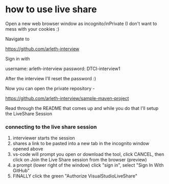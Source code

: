 # how to use live share

Open a new web browser window as incognito/inPrivate (I don't want to mess with your cookies :)

Navigate to

https://github.com/arleth-interview

Sign in with

username: arleth-interview
password: DTCI-interview1

After the interview I'll reset the password :)

Now you can open the private repository -

https://github.com/arleth-interview/sample-maven-project

Read through the README that comes up and while you do that I'll setup the LiveShare Session 

### connecting to the live share session

1) interviewer starts the session
2) shares a link to be pasted into a new tab in the incognito window opened above
3) vs-code will prompt you open or download the tool, click CANCEL, then click on 
    Join the Live Share session from the browser (preview)
4) a prompt (lower right of the window) click "sign in", select "Sign In With GitHub"
5) FINALLY click the green "Authorize VisualStudioLiveShare"

